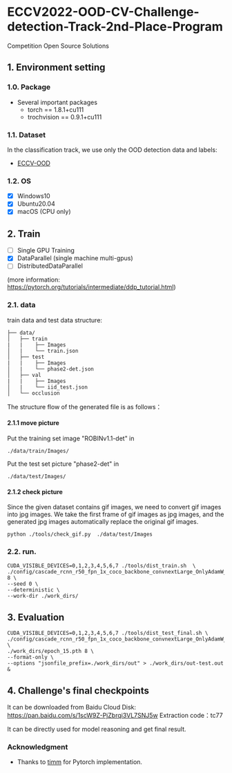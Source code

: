 # ECCV2022-OOD-CV-Challenge-detection-Track-2nd-Place-Program
Competition Open Source Solutions


## 1. Environment setting 

### 1.0. Package
* Several important packages
    - torch == 1.8.1+cu111
    - trochvision == 0.9.1+cu111

### 1.1. Dataset
In the classification track, we use only the OOD detection data and labels:
* [ECCV-OOD](https://github.com/eccv22-ood-workshop/ROBIN-dataset)

### 1.2. OS
- [x] Windows10
- [x] Ubuntu20.04
- [x] macOS (CPU only)

## 2. Train
- [ ] Single GPU Training
- [x] DataParallel (single machine multi-gpus)
- [ ] DistributedDataParallel

(more information: https://pytorch.org/tutorials/intermediate/ddp_tutorial.html)

### 2.1. data
train data and test data structure:  
```
├── data/
│   ├── train
|   |    ├── Images
│   |    └── train.json
│   ├── test
|   |    ├── Images
│   |    └── phase2-det.json
│   ├── val
|   |    ├── Images
│   |    └── iid_test.json
│   └── occlusion
```
The structure flow of the generated file is as follows：
#### 2.1.1 move picture
Put the training set image "ROBINv1.1-det" in
```
./data/train/Images/ 
```
Put the test set picture "phase2-det" in
```
./data/test/Images/
```
#### 2.1.2 check picture
Since the given dataset contains gif images, we need to convert gif images into jpg images. We take the first frame of gif images as jpg images, and the generated jpg images automatically replace the original gif images.
```
python ./tools/check_gif.py  ./data/test/Images
```
### 2.2. run.

```
CUDA_VISIBLE_DEVICES=0,1,2,3,4,5,6,7 ./tools/dist_train.sh  \
./config/cascade_rcnn_r50_fpn_1x_coco_backbone_convnextLarge_OnlyAdamW_cos_colorjitter_softmax_corrupt.py 8 \
--seed 0 \ 
--deterministic \ 
--work-dir ./work_dirs/  
```

## 3. Evaluation

```
CUDA_VISIBLE_DEVICES=0,1,2,3,4,5,6,7 ./tools/dist_test_final.sh \
./config/cascade_rcnn_r50_fpn_1x_coco_backbone_convnextLarge_OnlyAdamW_cos_colorjitter_softmax_corrupt.py \ 
./work_dirs/epoch_15.pth 8 \
--format-only \ 
--options "jsonfile_prefix=./work_dirs/out" > ./work_dirs/out-test.out & 
```

## 4. Challenge's final checkpoints
It can be downloaded from Baidu Cloud Disk: https://pan.baidu.com/s/1scW9Z-PjZbrqi3VL7SNJ5w 
Extraction code：tc77

It can be directly used for model reasoning and get final result.

### Acknowledgment

* Thanks to [timm](https://github.com/rwightman/pytorch-image-models) for Pytorch implementation.
